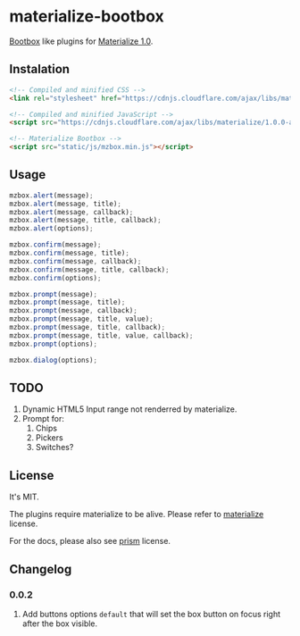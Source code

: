 materialize-bootbox
===================

[Bootbox](http://bootboxjs.com) like plugins for [Materialize 1.0](http://next.materializecss.com/).

Instalation
-----------

```html
<!-- Compiled and minified CSS -->
<link rel="stylesheet" href="https://cdnjs.cloudflare.com/ajax/libs/materialize/1.0.0-alpha.2/css/materialize.min.css">

<!-- Compiled and minified JavaScript -->
<script src="https://cdnjs.cloudflare.com/ajax/libs/materialize/1.0.0-alpha.2/js/materialize.min.js"></script>

<!-- Materialize Bootbox -->
<script src="static/js/mzbox.min.js"></script>
```

Usage
-----

```js
mzbox.alert(message);
mzbox.alert(message, title);
mzbox.alert(message, callback);
mzbox.alert(message, title, callback);
mzbox.alert(options);

mzbox.confirm(message);
mzbox.confirm(message, title);
mzbox.confirm(message, callback);
mzbox.confirm(message, title, callback);
mzbox.confirm(options);

mzbox.prompt(message);
mzbox.prompt(message, title);
mzbox.prompt(message, callback);
mzbox.prompt(message, title, value);
mzbox.prompt(message, title, callback);
mzbox.prompt(message, title, value, callback);
mzbox.prompt(options);

mzbox.dialog(options);
```

## TODO

1. Dynamic HTML5 Input range not renderred by materialize.
1. Prompt for:
    1. Chips
    1. Pickers
    1. Switches?

## License

It's MIT.

The plugins require materialize to be alive.
Please refer to [materialize](https://github.com/dogfalo/materialize/) license.

For the docs, please also see [prism](https://github.com/PrismJS/prism) license.

## Changelog

### 0.0.2

1. Add buttons options `default` that will set the box button on focus right after
    the box visible.